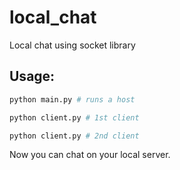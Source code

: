 ﻿# local_chat

Local chat using socket library

## Usage:
```bash
python main.py # runs a host

python client.py # 1st client

python client.py # 2nd client
```
Now you can chat on your local server.
